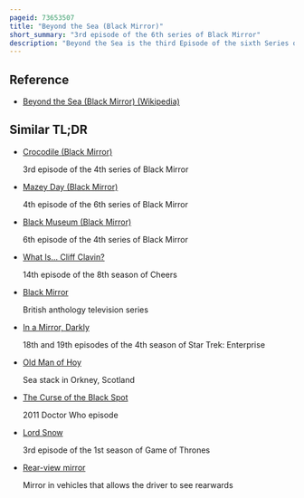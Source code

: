 ```yaml
---
pageid: 73653507
title: "Beyond the Sea (Black Mirror)"
short_summary: "3rd episode of the 6th series of Black Mirror"
description: "Beyond the Sea is the third Episode of the sixth Series of the black Mirror Anthology Series. It was written by Series Creator charlie Brooker and directed by John Crowley. Alongside the Rest of the sixth Series, it premiered on Netflix on 15 June 2023. Set in retrofuturistic 1969 it follows two Astronauts Cliff and David who inhabit Replicas of their Bodies on Earth. After the Death of David's Family on Earth he begins to use Cliff's Replica and grows closer to cliff's Wife Lana."
---
```


## Reference

- [Beyond the Sea (Black Mirror) (Wikipedia)](https://en.wikipedia.org/?curid=73653507)

## Similar TL;DR

- [Crocodile (Black Mirror)](/tldr/en/crocodile-black-mirror)

  3rd episode of the 4th series of Black Mirror

- [Mazey Day (Black Mirror)](/tldr/en/mazey-day-black-mirror)

  4th episode of the 6th series of Black Mirror

- [Black Museum (Black Mirror)](/tldr/en/black-museum-black-mirror)

  6th episode of the 4th series of Black Mirror

- [What Is... Cliff Clavin?](/tldr/en/what-is-cliff-clavin)

  14th episode of the 8th season of Cheers

- [Black Mirror](/tldr/en/black-mirror)

  British anthology television series

- [In a Mirror, Darkly](/tldr/en/in-a-mirror-darkly)

  18th and 19th episodes of the 4th season of Star Trek: Enterprise

- [Old Man of Hoy](/tldr/en/old-man-of-hoy)

  Sea stack in Orkney, Scotland

- [The Curse of the Black Spot](/tldr/en/the-curse-of-the-black-spot)

  2011 Doctor Who episode

- [Lord Snow](/tldr/en/lord-snow)

  3rd episode of the 1st season of Game of Thrones

- [Rear-view mirror](/tldr/en/rear-view-mirror)

  Mirror in vehicles that allows the driver to see rearwards
